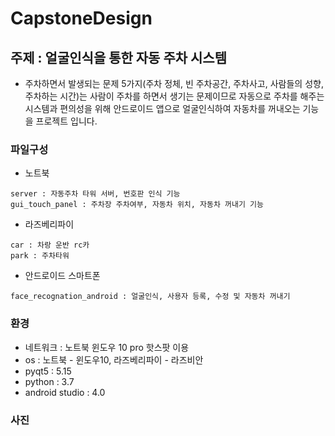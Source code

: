 # CapstoneDesign

## 주제 : 얼굴인식을 통한 자동 주차 시스템
- 주차하면서 발생되는 문제 5가지(주차 정체, 빈 주차공간, 주차사고, 사람들의 성향, 주차하는 시간)는 사람이 주차를 하면서 생기는 문제이므로 자동으로 주차를 해주는 시스템과 편의성을
위해 안드로이드 앱으로 얼굴인식하여 자동차를 꺼내오는 기능을 프로젝트 입니다.

### 파일구성
- 노트북
```
server : 자동주차 타워 서버, 번호판 인식 기능
gui_touch_panel : 주차장 주차여부, 자동차 위치, 자동차 꺼내기 기능
```
- 라즈베리파이
```
car : 차랑 운반 rc카
park : 주차타워 
```
- 안드로이드 스마트폰
```
face_recognation_android : 얼굴인식, 사용자 등록, 수정 및 자동차 꺼내기 
```

### 환경
- 네트워크 : 노트북 윈도우 10 pro 핫스팟 이용
- os : 노트북 - 윈도우10, 라즈베리파이 - 라즈비안
- pyqt5 : 5.15
- python : 3.7
- android studio : 4.0

### 사진
